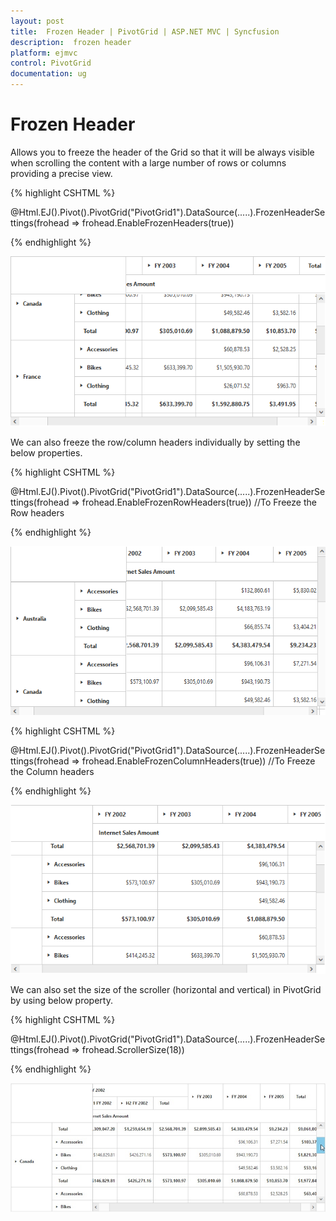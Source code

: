 ```yaml
---
layout: post
title:  Frozen Header | PivotGrid | ASP.NET MVC | Syncfusion
description:  frozen header
platform: ejmvc
control: PivotGrid
documentation: ug
---
```


# Frozen Header

Allows you to freeze the header of the Grid so that it will be always visible when scrolling the content with a large number of rows or columns providing a precise view.

{% highlight CSHTML %}

@Html.EJ().Pivot().PivotGrid("PivotGrid1").DataSource(.....).FrozenHeaderSettings(frohead => frohead.EnableFrozenHeaders(true))

{% endhighlight %}

![](FrozenHeader_images/row_col_freeze.png)

We can also freeze the row/column headers individually by setting the below properties.

{% highlight CSHTML %}

@Html.EJ().Pivot().PivotGrid("PivotGrid1").DataSource(.....).FrozenHeaderSettings(frohead => frohead.EnableFrozenRowHeaders(true))  //To Freeze the Row headers

{% endhighlight %}

![](FrozenHeader_images/row_freeze.png)

{% highlight CSHTML %}

@Html.EJ().Pivot().PivotGrid("PivotGrid1").DataSource(.....).FrozenHeaderSettings(frohead => frohead.EnableFrozenColumnHeaders(true))  //To Freeze the Column headers

{% endhighlight %}

![](FrozenHeader_images/col_freeze.png)

We can also set the size of the scroller (horizontal and vertical) in PivotGrid by using below property.

{% highlight CSHTML %}

@Html.EJ().Pivot().PivotGrid("PivotGrid1").DataSource(.....).FrozenHeaderSettings(frohead => frohead.ScrollerSize(18))
    
{% endhighlight %}

![](FrozenHeader_images/scroll_size.png)
